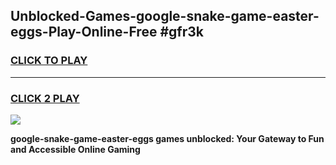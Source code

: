 
## Unblocked-Games-google-snake-game-easter-eggs-Play-Online-Free #gfr3k
<h3>
<a href="https://us.freeplayer.one?title=google-snake-game-easter-eggs&ref=10M">CLICK TO PLAY</a></h3>
<hr>

<h3>
<a href="https://us.freeplayer.one?title=google-snake-game-easter-eggs&ref=10M">CLICK 2 PLAY</a>
  
</h3>

<a href="https://us.freeplayer.one?title=google-snake-game-easter-eggs&ref=10M"><img src="https://clearcache.store/games.png"></a>


**google-snake-game-easter-eggs games unblocked: Your Gateway to Fun and Accessible Online Gaming**
